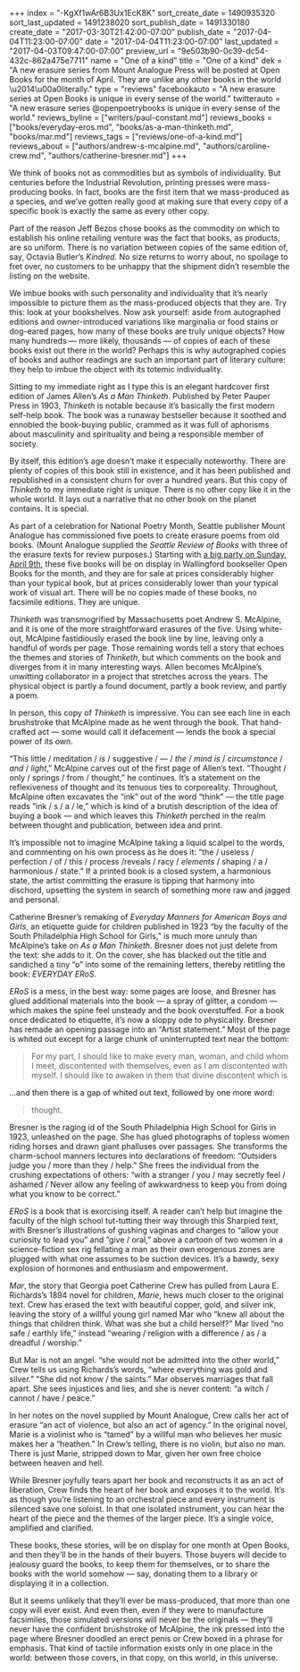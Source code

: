 +++
index = "-KgXf1wAr6B3Ux1EcK8K"
sort_create_date = 1490935320
sort_last_updated = 1491238020
sort_publish_date = 1491330180
create_date = "2017-03-30T21:42:00-07:00"
publish_date = "2017-04-04T11:23:00-07:00"
date = "2017-04-04T11:23:00-07:00"
last_updated = "2017-04-03T09:47:00-07:00"
preview_url = "9e503b90-0c39-dc54-432c-862a475e7711"
name = "One of a kind"
title = "One of a kind"
dek = "A new erasure series from Mount Analogue Press will be posted at Open Books for the month of April. They are unlike any other books in the world \u2014\u00a0literally."
type = "reviews"
facebookauto = "A new erasure series at Open Books is unique in every sense of the world."
twitterauto = "A new erasure series @openpoetrybooks is unique in every sense of the world."
reviews_byline = ["writers/paul-constant.md"]
reviews_books = ["books/everyday-eros.md", "books/as-a-man-thinketh.md", "books/mar.md"]
reviews_tags = ["reviews/one-of-a-kind.md"]
reviews_about = ["authors/andrew-s-mcalpine.md", "authors/caroline-crew.md", "authors/catherine-bresner.md"]
+++

We think of books not as commodities but as symbols of individuality. But centuries before the Industrial Revolution, printing presses were mass-producing books. In fact, books are the first item that we mass-produced as a species, and we’ve gotten really good at making sure that every copy of a specific book is exactly the same as every other copy.

Part of the reason Jeff Bezos chose books as the commodity on which to establish his online retailing venture was the fact that books, as products, are so uniform. There is no variation between copies of the same edition of, say, Octavia Butler’s *Kindred*. No size returns to worry about, no spoilage to fret over, no customers to be unhappy that the shipment didn’t resemble the listing on the website. 

We imbue books with such personality and individuality that it’s nearly impossible to picture them as the mass-produced objects that they are. Try this: look at your bookshelves. Now ask yourself: aside from autographed editions and owner-introduced variations like marginalia or food stains or dog-eared pages, how many of these books are truly unique objects? How many hundreds — more likely, thousands — of copies of each of these books exist out there in the world? Perhaps this is why autographed copies of books and author readings are such an important part of literary culture: they help to imbue the object with its totemic individuality. 

<div class="break"></div>

Sitting to my immediate right as I type this is an elegant hardcover first edition of James Allen’s *As a Man Thinketh*. Published by Peter Pauper Press in 1903, *Thinketh* is notable because it’s basically the first modern self-help book. The book was a runaway bestseller because it soothed and ennobled the book-buying public, crammed as it was full of aphorisms about masculinity and spirituality and being a responsible member of society.

By itself, this edition’s age doesn’t make it especially noteworthy. There are plenty of copies of this book still in existence, and it has been published and republished in a consistent churn for over a hundred years. But this copy of *Thinketh* to my immediate right *is* unique. There is no other copy like it in the whole world. It lays out a narrative that no other book on the planet contains. It is special.

As part of a celebration for National Poetry Month, Seattle publisher Mount Analogue has commissioned five poets to create erasure poems from old books. (Mount Analogue supplied the *Seattle Review of Books* with three of the erasure texts for review purposes.) Starting with [a big party on Sunday, April 9th](https://www.facebook.com/events/275734829534652/), these five books will be on display in Wallingford bookseller Open Books for the month, and they are for sale at prices considerably higher than your typical book, but at prices considerably lower than your typical work of visual art. There will be no copies made of these books, no facsimile editions. They are unique. 

*Thinketh* was transmogrified by Massachusetts poet Andrew S. McAlpine, and it is one of the more straightforward erasures of the five. Using white-out, McAlpine fastidiously erased the book line by line, leaving only a handful of words per page. Those remaining words tell a story that echoes the themes and stories of *Thinketh*, but which comments on the book and diverges from it in many interesting ways. Allen becomes McAlpine’s unwitting collaborator in a project that stretches across the years. The physical object is partly a found document, partly a book review, and partly a poem.

In person, this copy of *Thinketh* is impressive. You can see each line in each brushstroke that McAlpine made as he went through the book. That hand-crafted act — some would call it defacement — lends the book a special power of its own. 

“This little / meditation / *is* / suggestive / — / *the* / *mind is* / *circumstance* / *and* / *light*,” McAlpine carves out of the first page of Allen’s text. “Thought / only / springs / from / thought,” he continues. It’s a statement on the reflexiveness of thought and its tenuous ties to corporeality. Throughout, McAlpine often excavates the “ink” out of the word “think” — the title page reads “ink / s / a / le,” which is kind of a brutish description of the idea of buying a book — and which leaves this *Thinketh* perched in the realm between thought and publication, between idea and print.

It’s impossible not to imagine McAlpine taking a liquid scalpel to the words, and commenting on his own process as he does it: “the / useless / perfection / of / this / process /reveals / racy / *elements* / shaping / a / harmonious / state.” If a printed book is a closed system, a harmonious state, the artist committing the erasure is tipping that harmony into dischord, upsetting the system in search of something more raw and jagged and personal.

<div class="break"></div>

Catherine Bresner’s remaking of *Everyday Manners for American Boys and Girls*, an etiquette guide for children published in 1923 “by the faculty of the South Philadelphia High School for Girls,” is much more unruly than McAlpine’s take on *As a Man Thinketh*. Bresner does not just delete from the text: she adds to it. On the cover, she has blacked out the title and sandiched a tiny “o” into some of the remaining letters, thereby retitling the book: *EVERYDAY ERoS*.

*ERoS* is a mess, in the best way: some pages are loose, and Bresner has glued additional materials into the book — a spray of glitter, a condom — which makes the spine feel unsteady and the book overstuffed. For a book once dedicated to etiquette, it’s now a sloppy ode to physicality. Bresner has remade an opening passage into an “Artist statement.” Most of the page is whited out except for a large chunk of uninterrupted text near the bottom:

<blockquote>For my part, I should like to make every man, woman, and child whom I meet, discontented with themselves, even as I am discontented with myself. I should like to awaken in them that divine discontent which is</blockquote>

…and then there is a gap of whited out text, followed by one more word:

<blockquote>thought.</blockquote>

Bresner is the raging id of the South Philadelphia High School for Girls in 1923, unleashed on the page. She has glued photographs of topless women riding horses and drawn giant phalluses over passages. She transforms the charm-school manners lectures into declarations of freedom: “Outsiders judge you / more than they / help.” She frees the individual from the crushing expectations of others: “with a stranger / you / may secretly feel / ashamed / Never allow any feeling of awkwardness to keep you from doing what you know to be correct.”

*ERoS* is a book that is exorcising itself. A reader can’t help but imagine the faculty of the high school tut-tutting their way through this Sharpied text, with Bresner’s illustrations of gushing vaginas and charges to “allow your curiosity to lead you” and “give / oral,” above a cartoon of two women in a science-fiction sex rig fellating a man as their own erogenous zones are plugged with what one assumes to be suction devices. It’s a bawdy, sexy explosion of hormones and enthusiasm and empowerment.

<div class="break"></div>

*Mar*, the story that Georgia poet Catherine Crew has pulled from Laura E. Richards’s 1894 novel for children, *Marie*, hews much closer to the original text. Crew has erased the text with beautiful copper, gold, and silver ink, leaving the story of a willful young girl named Mar who “knew all about the things that children think. What was she but a child herself?” Mar lived “no safe / earthly life,” instead “wearing / religion with a difference / as / a dreadful / worship.” 

But Mar is not an angel. “she would not be admitted into the other world,” Crew tells us using Richards’s words, “where everything was gold and silver.” “She did not know / the saints.” Mar observes marriages that fall apart. She sees injustices and lies, and she is never content: “a witch / cannot / have / peace.” 

In her notes on the novel supplied by Mount Analogue, Crew calls her act of erasure “an act of violence, but also an act of agency.” In the original novel, Marie is a violinist who is “tamed” by a willful man who believes her music makes her a “heathen.” In Crew’s telling, there is no violin, but also no man. There is just Marie, stripped down to Mar, given her own free choice between heaven and hell.

While Bresner joyfully tears apart her book and reconstructs it as an act of liberation, Crew finds the heart of her book and exposes it to the world. It’s as though you’re listening to an orchestral piece and every instrument is silenced save one soloist. In that one isolated instrument, you can hear the heart of the piece and the themes of the larger piece. It’s a single voice, amplified and clarified.

<div class="break"></div>
These books, these stories, will be on display for one month at Open Books, and then they’ll be in the hands of their buyers. Those buyers will decide to jealousy guard the books, to keep them for themselves, or to share the books with the world somehow — say, donating them to a library or displaying it in a collection. 

But it seems unlikely that they’ll ever be mass-produced, that more than one copy will ever exist. And even then, even if they were to manufacture facsimiles, those simulated versions will never be the originals — they’ll never have the confident brushstroke of McAlpine, the ink pressed into the page where Bresner doodled an erect penis or Crew boxed in a phrase for emphasis. That kind of tactile information exists only in one place in the world: between those covers, in that copy, on this world, in this universe.

